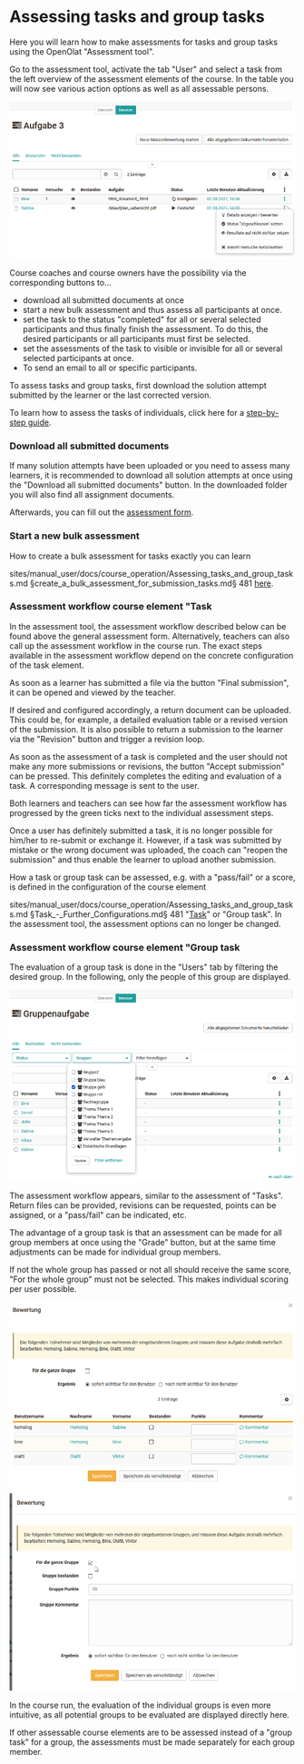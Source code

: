 # Assessing tasks and group tasks

Here you will learn how to make assessments for tasks and group tasks using
the OpenOlat "Assessment tool".

Go to the assessment tool, activate the tab "User" and select a task from the
left overview of the assessment elements of the course. In the table you will
now see various action options as well as all assessable persons.

![](assets/Aufgaben_Bewertungswerkzeug.png)

Course coaches and course owners have the possibility via the corresponding
buttons to...

  * download all submitted documents at once
  * start a new bulk assessment and thus assess all participants at once.
  * set the task to the status "completed" for all or several selected participants and thus finally finish the assessment. To do this, the desired participants or all participants must first be selected.
  * set the assessments of the task to visible or invisible for all or several selected participants at once.
  * To send an email to all or specific participants.

To assess tasks and group tasks, first download the solution attempt submitted
by the learner or the last corrected version.

To learn how to assess the tasks of individuals, click here for a [step-by-
step guide](Assessment_of_learners.md).

### Download all submitted documents

If many solution attempts have been uploaded or you need to assess many
learners, it is recommended to download all solution attempts at once using
the "Download all submitted documents" button. In the downloaded folder you
will also find all assignment documents.

Afterwards, you can fill out the [assessment form](The_assessment_form.md).

### Start a new bulk assessment

How to create a bulk assessment for tasks exactly you can learn

sites/manual_user/docs/course_operation/Assessing_tasks_and_group_tasks.md §create_a_bulk_assessment_for_submission_tasks.md§ 481
[here](../how-to/create_a_bulk_assessment_for_submission_tasks.md).

### Assessment workflow course element "Task

In the assessment tool, the assessment workflow described below can be found
above the general assessment form. Alternatively, teachers can also call up
the assessment workflow in the course run. The exact steps available in the
assessment workflow depend on the concrete configuration of the task element.

As soon as a learner has submitted a file via the button "Final submission",
it can be opened and viewed by the teacher.

If desired and configured accordingly, a return document can be uploaded. This
could be, for example, a detailed evaluation table or a revised version of the
submission. It is also possible to return a submission to the learner via the
"Revision" button and trigger a revision loop.

As soon as the assessment of a task is completed and the user should not make
any more submissions or revisions, the button "Accept submission" can be
pressed. This definitely completes the editing and evaluation of a task. A
corresponding message is sent to the user.

Both learners and teachers can see how far the assessment workflow has
progressed by the green ticks next to the individual assessment steps.

Once a user has definitely submitted a task, it is no longer possible for
him/her to re-submit or exchange it. However, if a task was submitted by
mistake or the wrong document was uploaded, the coach can "reopen the
submission" and thus enable the learner to upload another submission.

How a task or group task can be assessed, e.g. with a "pass/fail" or a score,
is defined in the configuration of the course element

sites/manual_user/docs/course_operation/Assessing_tasks_and_group_tasks.md §Task_-_Further_Configurations.md§ 481
"[Task](../task/Task_-_Further_Configurations.md)" or "Group task". In the
assessment tool, the assessment options can no longer be changed.

### Assessment workflow course element "Group task

The evaluation of a group task is done in the "Users" tab by filtering the
desired group. In the following, only the people of this group are displayed.

![](assets/Gruppenaufgabe_Bewertungswerkzueg.png)

The assessment workflow appears, similar to the assessment of "Tasks". Return
files can be provided, revisions can be requested, points can be assigned, or
a "pass/fail" can be indicated, etc.

  

The advantage of a group task is that an assessment can be made for all group
members at once using the "Grade" button, but at the same time adjustments can
be made for individual group members.

If not the whole group has passed or not all should receive the same score,
"For the whole group" must not be selected. This makes individual scoring per
user possible.

![](assets/Gruppenbewertung_einzeln.png)
![](assets/Gruppenbewertung1.png)

  

In the course run, the evaluation of the individual groups is even more
intuitive, as all potential groups to be evaluated are displayed directly
here.

If other assessable course elements are to be assessed instead of a "group
task" for a group, the assessments must be made separately for each group
member.

  